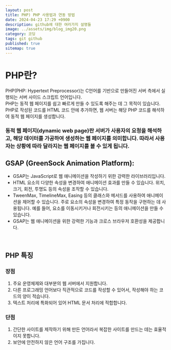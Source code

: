 ```yaml
---
layout: post
title: PHP) PHP 사용법과 연동 방법
date: 2024-04-23 17:29 +0900
description: github에 대한 여러가지 설명들
image: ../assets/img/blog_img20.png
category: 코딩
tags: git github
published: true
sitemap: true
---
```


# PHP란?
PHP(PHP: Hypertext Preprocessor)는 C언어를 기반으로 만들어진 서버 측에서 실행되는 서버 사이드 스크립트 언어입니다.   
PHP는 동적 웹 페이지를 쉽고 빠르게 만들 수 있도록 해주는 데 그 목적이 있습니다.   
PHP로 작성된 코드를 HTML 코드 안에 추가하면, 웹 서버는 해당 PHP 코드를 해석하여 동적 웹 페이지를 생성합니다.     
### 동적 웹 페이지(dynamic web page)란 서버가 사용자의 요청을 해석하고, 해당 데이터를 가공하여 생성하는 웹 페이지를 의미합니다. 따라서 사용자는 상황에 따라 달라지는 웹 페이지를 볼 수 있게 됩니다.  

## GSAP (GreenSock Animation Platform):
- GSAP는 JavaScript로 웹 애니메이션을 작성하기 위한 강력한 라이브러리입니다.
- HTML 요소의 다양한 속성을 변경하여 애니메이션 효과를 만들 수 있습니다. 위치, 크기, 회전, 투명도 등의 속성을 조작할 수 있습니다.
- TweenMax, TimelineMax, Easing 등의 클래스와 메서드를 사용하여 애니메이션을 제어할 수 있습니다.
주로 요소의 속성을 변경하여 특정 동작을 구현하는 데 사용됩니다. 예를 들어, 요소를 이동시키거나 회전시키는 등의 애니메이션을 만들 수 있습니다.
- GSAP는 웹 애니메이션을 위한 강력한 기능과 크로스 브라우저 호환성을 제공합니다.  
<br>  

## PHP 특징

### 장점
1. 주요 운영체제와 대부분의 웹 서버에서 지원합니다.
2. 다른 프로그래밍 언어보다 직관적으로 코드를 작성할 수 있어서, 작성해야 하는 코드의 양이 적습니다.
3. 텍스트 처리에 특화되어 있어 HTML 문서 처리에 적합합니다.

### 단점
1. 간단한 사이트를 제작하기 위해 만든 언어라서 복잡한 사이트를 만드는 데는 효율적이지 못합니다.
2. 보안에 안전하지 않은 언어 구조를 가집니다.